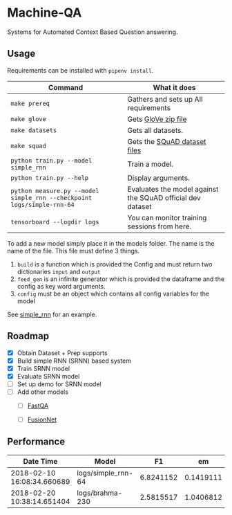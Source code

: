# Machine-QA
Systems for Automated Context Based Question answering.


Usage
-----

Requirements can be installed with `pipenv install`.

Command | What it does
--------|------------
`make prereq` | Gathers and sets up All requirements
`make glove` | Gets [GloVe zip file](https://nlp.stanford.edu/projects/glove/)
`make datasets` | Gets all datasets.
`make squad` | Gets the [SQuAD dataset files](https://rajpurkar.github.io/SQuAD-explorer/)
`python train.py --model simple_rnn` | Train a model.
`python train.py --help` | Display arguments.
`python measure.py --model simple_rnn --checkpoint logs/simple-rnn-64` | Evaluates the model against the SQuAD official dev dataset
`tensorboard --logdir logs` | You can monitor training sessions from here.


To add a new model simply place it in the models folder. The name is the name of the file. This file must define 3 things.

1. `build` is a function which is provided the Config and must return two dictionaries `input` and `output`
2. `feed_gen` is an infinite generator which is provided the dataframe and the config as key word arguments.
3. `config` must be an object which contains all config variables for the model

See [simple_rnn](models/simple_rnn.py) for an example.


Roadmap
-------

- [x] Obtain Dataset + Prep supports
- [x] Build simple RNN (SRNN) based system
- [x] Train SRNN model
- [x] Evaluate SRNN model
- [ ] Set up demo for SRNN model
- [ ] Add other models
    - [ ] [FastQA](https://arxiv.org/abs/1703.04816)
    - [ ] [FusionNet](https://arxiv.org/abs/1711.07341)


Performance
-----------

Date Time                      | Model                | F1         | em
-------------------------------|----------------------|------------|-----
2018-02-10 16:08:34.660689     | logs/simple_rnn-64   | 6.8241152  | 0.1419111 
2018-02-20 10:38:14.651404     | logs/brahma-230      | 2.5815517  | 1.0406812 
